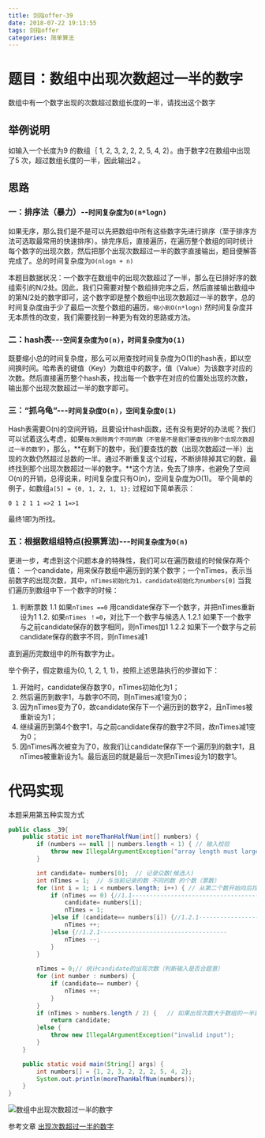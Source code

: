 ```yaml
---
title: 剑指offer-39
date: 2018-07-22 19:13:55
tags: 剑指offer
categories: 简单算法
---
```

# 题目：数组中出现次数超过一半的数字
数组中有一个数字出现的次数超过数组长度的一半，请找出这个数字

<!-- more -->

## 举例说明
如输入一个长度为9 的数组｛ 1, 2, 3, 2, 2, 2, 5, 4, 2｝。由于数字2在数组中出现了5 次，超过数组长度的一半，因此输出2 。

## 思路

### 一：排序法（暴力）--`时间复杂度为O(n*logn)`

如果无序，那么我们是不是可以先把数组中所有这些数字先进行排序（至于排序方法可选取最常用的快速排序）。排完序后，直接遍历，在遍历整个数组的同时统计每个数字的出现次数，然后把那个出现次数超过一半的数字直接输出，题目便解答完成了。总的时间复杂度为`O(nlogn + n)`

本题目数据状况：一个数字在数组中的出现次数超过了一半，那么在已排好序的数组索引的N/2处。因此，我们只需要对整个数组排完序之后，然后直接输出数组中的第N/2处的数字即可，这个数字即是整个数组中出现次数超过一半的数字，总的时间复杂度由于少了最后一次整个数组的遍历，`缩小到O(n*logn)`
然时间复杂度并无本质性的改变，我们需要找到一种更为有效的思路或方法。


### 二：hash表---`空间复杂度为O(n)，时间复杂度为O(1)`

既要缩小总的时间复杂度，那么可以用查找时间复杂度为O(1)的hash表，即以空间换时间。哈希表的键值（Key）为数组中的数字，值（Value）为该数字对应的次数。然后直接遍历整个hash表，找出每一个数字在对应的位置处出现的次数，输出那个出现次数超过一半的数字即可。

### 三：“抓乌龟”---`时间复杂度O(n)，空间复杂度O(1)`

Hash表需要O(n)的空间开销，且要设计hash函数，还有没有更好的办法呢？我们可以试着这么考虑，如果`每次删除两个不同的数（不管是不是我们要查找的那个出现次数超过一半的数字）`，那么，**在剩下的数中，我们要查找的数（出现次数超过一半）出现的次数仍然超过总数的一半。通过不断重复这个过程，不断排除掉其它的数，最终找到那个出现次数超过一半的数字。**这个方法，免去了排序，也避免了空间O(n)的开销，总得说来，时间复杂度只有O(n)，空间复杂度为O(1)。
举个简单的例子，如数组`a[5] = {0, 1, 2, 1, 1};`
过程如下简单表示：

```
0 1 2 1 1 =>2 1 1=>1
```

最终1即为所找。

### 五：根据数组组特点(投票算法)---`时间复杂度为O(n)`

更进一步，考虑到这个问题本身的特殊性，我们可以在遍历数组的时候保存两个值：
一个candidate，用来保存数组中遍历到的某个数字；一个nTimes，表示当前数字的出现次数，其中，`nTimes初始化为1，candidate初始化为numbers[0]`
当我们遍历到数组中下一个数字的时候：
1. 判断票数
1.1 如果`nTimes ==0`
用candidate保存下一个数字，并把nTimes重新设为1
1.2. 如果`nTimes ！=0`，对比下一个数字与候选人
1.2.1 如果下一个数字与之前candidate保存的数字相同，则nTimes加1
1.2.2 如果下一个数字与之前candidate保存的数字不同，则nTimes减1

直到遍历完数组中的所有数字为止。

举个例子，假定数组为{0, 1, 2, 1, 1}，按照上述思路执行的步骤如下：
1. 开始时，candidate保存数字0，nTimes初始化为1；
2. 然后遍历到数字1，与数字0不同，则nTimes减1变为0；
3. 因为nTimes变为了0，故candidate保存下一个遍历到的数字2，且nTimes被重新设为1；
4. 继续遍历到第4个数字1，与之前candidate保存的数字2不同，故nTimes减1变为0；
5. 因nTimes再次被变为了0，故我们让candidate保存下一个遍历到的数字1，且nTimes被重新设为1。最后返回的就是最后一次把nTimes设为1的数字1。

# 代码实现
本题采用第五种实现方式

```java
public class _39{
    public static int moreThanHalfNum(int[] numbers) {
        if (numbers == null || numbers.length < 1) { // 输入校验
            throw new IllegalArgumentException("array length must large than 0");
        }

        int candidate= numbers[0];  // 记录众数(候选人)
        int nTimes = 1;  // 与当前记录的数 不同的数 的个数（票数）
        for (int i = 1; i < numbers.length; i++) { // 从第二个数开始向后找
            if (nTimes == 0) {//1.1------------------------------------
                candidate= numbers[i];
                nTimes = 1;
            }else if (candidate== numbers[i]) {//1.2.1--------------------------
                nTimes ++;
            }else {//1.2.1------------------------------------
                nTimes --;
            }
        }
       
        nTimes = 0;// 统计candidate的出现次数（判断输入是否合题意）
        for (int number : numbers) {
            if (candidate== number) {
                nTimes ++;
            }
        }
        if (nTimes > numbers.length / 2) {   // 如果出现次数大于数组的一半就返回对应的值
            return candidate;
        }else {
            throw new IllegalArgumentException("invalid input");
        }
    }

    public static void main(String[] args) {
        int numbers[] = {1, 2, 3, 2, 2, 2, 5, 4, 2};
        System.out.println(moreThanHalfNum(numbers));
    }
}
```

![数组中出现次数超过一半的数字](http://p7vxw6hv7.bkt.clouddn.com/18-7-19/3525638.jpg)

参考文章
[出现次数超过一半的数字](https://github.com/julycoding/The-Art-Of-Programming-By-July/blob/master/ebook/zh/04.03.md)